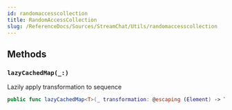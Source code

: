 ```yaml
---
id: randomaccesscollection 
title: RandomAccessCollection
slug: /ReferenceDocs/Sources/StreamChat/Utils/randomaccesscollection
---
```


## Methods

### `lazyCachedMap(_:)`

Lazily apply transformation to sequence

``` swift
public func lazyCachedMap<T>(_ transformation: @escaping (Element) -> T) -> LazyCachedMapCollection<T> 
```
